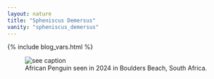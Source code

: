 ```yaml
---
layout: nature
title: "Spheniscus Demersus"
vanity: "spheniscus_demersus"
---
```


{% include blog_vars.html %}

<figure class="center_children">
  <img src="{{resources_path_nature}}/2024-07-african-penguin.png" alt="see caption" />
  <figcaption>African Penguin seen in 2024 in Boulders Beach, South Africa.</figcaption>
</figure>
